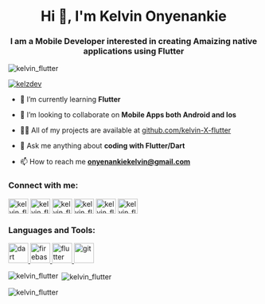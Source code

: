 <h1 align="center">Hi 👋, I'm Kelvin Onyenankie</h1>
<h3 align="center">I am a Mobile Developer interested in creating Amaizing native applications using Flutter </h3>

<p align="left"> <img src="https://komarev.com/ghpvc/?username=kelvinflutter&label=Profile%20views&color=0e75b6&style=flat" alt="kelvin_flutter" /> </p>

<p align="left"> <a href="https://twitter.com/kelvin_flutter" target="blank"><img src="https://img.shields.io/twitter/follow/kelzdev?logo=twitter&style=for-the-badge" alt="kelzdev" /></a> </p>


- 🌱 I’m currently learning **Flutter**

- 💞️ I’m looking to collaborate on **Mobile Apps both Android and Ios** 

- 👨‍💻 All of my projects are available at [github.com/kelvin-X-flutter](github.com/kelvin-X-flutter)

- 💬 Ask me anything about **coding with Flutter/Dart**

- 📫 How to reach me **onyenankiekelvin@gmail.com**

<h3 align="left">Connect with me:</h3>
<p align="left">
<a href="https://twitter.com/kelvin_flutter" target="blank"><img align="center" src="https://raw.githubusercontent.com/rahuldkjain/github-profile-readme-generator/master/src/images/icons/Social/twitter.svg" alt="kelvin_flutter" height="30" width="40" /></a>
<a href="https://linkedin.com" target="blank"><img align="center" src="https://raw.githubusercontent.com/rahuldkjain/github-profile-readme-generator/master/src/images/icons/Social/linked-in-alt.svg" alt="kelvin_flutter" height="30" width="40" /></a>
<a href="https://fb.com" target="blank"><img align="center" src="https://raw.githubusercontent.com/rahuldkjain/github-profile-readme-generator/master/src/images/icons/Social/facebook.svg" alt="kelvin_flutter" height="30" width="40" /></a>
<a href="https://instagram.com" target="blank"><img align="center" src="https://raw.githubusercontent.com/rahuldkjain/github-profile-readme-generator/master/src/images/icons/Social/instagram.svg" alt="kelvin_flutter" height="30" width="40" /></a>
<a href="https://medium.com/@adegbitesumayah" target="blank"><img align="center" src="https://raw.githubusercontent.com/rahuldkjain/github-profile-readme-generator/master/src/images/icons/Social/medium.svg" alt="kelvin_flutter" height="30" width="40" /></a>
<a href="https://www.youtube.com" target="blank"><img align="center" src="https://raw.githubusercontent.com/rahuldkjain/github-profile-readme-generator/master/src/images/icons/Social/youtube.svg" alt="kelvin_flutter" height="30" width="40" /></a>
</p>

<h3 align="left">Languages and Tools:</h3>
<p align="left">  <a href="https://dart.dev" target="_blank" rel="noreferrer"> <img src="https://www.vectorlogo.zone/logos/dartlang/dartlang-icon.svg" alt="dart" width="40" height="40"/> </a> <a href="https://firebase.google.com/" target="_blank" rel="noreferrer"> <img src="https://www.vectorlogo.zone/logos/firebase/firebase-icon.svg" alt="firebase" width="40" height="40"/> </a> <a href="https://flutter.dev" target="_blank" rel="noreferrer"> <img src="https://www.vectorlogo.zone/logos/flutterio/flutterio-icon.svg" alt="flutter" width="40" height="40"/> </a> <a href="https://git-scm.com/" target="_blank" rel="noreferrer"> <img src="https://www.vectorlogo.zone/logos/git-scm/git-scm-icon.svg" alt="git" width="40" height="40"/> </a>  </p>

<p><img align="left" src="https://github-readme-stats.vercel.app/api/top-langs?username=kelvin-X-flutter&show_icons=true&locale=en&layout=compact" alt="kelvin_flutter" /></p>

<p>&nbsp;<img align="center" src="https://github-readme-stats.vercel.app/api?username=kelvin-X-flutter&show_icons=true&locale=en" alt="kelvin_flutter" /></p>

<p><img align="center" src="https://github-readme-streak-stats.herokuapp.com/?user=kelvin-X-flutter&" alt="kelvin_flutter" /></p>
